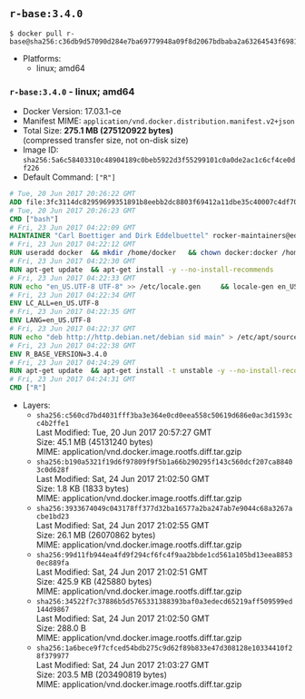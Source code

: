 ## `r-base:3.4.0`

```console
$ docker pull r-base@sha256:c36db9d57090d284e7ba69779948a09f8d2067bdbaba2a63264543f6981d0968
```

-	Platforms:
	-	linux; amd64

### `r-base:3.4.0` - linux; amd64

-	Docker Version: 17.03.1-ce
-	Manifest MIME: `application/vnd.docker.distribution.manifest.v2+json`
-	Total Size: **275.1 MB (275120922 bytes)**  
	(compressed transfer size, not on-disk size)
-	Image ID: `sha256:5a6c58403310c48904189c0beb5922d3f55299101c0a0de2ac1c6cf4ce0df226`
-	Default Command: `["R"]`

```dockerfile
# Tue, 20 Jun 2017 20:26:22 GMT
ADD file:3fc3114dc82959699351891b8eebb2dc8803f69412a11dbe35c40007c4df70be in / 
# Tue, 20 Jun 2017 20:26:23 GMT
CMD ["bash"]
# Fri, 23 Jun 2017 04:22:09 GMT
MAINTAINER "Carl Boettiger and Dirk Eddelbuettel" rocker-maintainers@eddelbuettel.com
# Fri, 23 Jun 2017 04:22:12 GMT
RUN useradd docker 	&& mkdir /home/docker 	&& chown docker:docker /home/docker 	&& addgroup docker staff
# Fri, 23 Jun 2017 04:22:30 GMT
RUN apt-get update 	&& apt-get install -y --no-install-recommends 		ed 		less 		locales 		vim-tiny 		wget 		ca-certificates 		fonts-texgyre 	&& rm -rf /var/lib/apt/lists/*
# Fri, 23 Jun 2017 04:22:33 GMT
RUN echo "en_US.UTF-8 UTF-8" >> /etc/locale.gen 	&& locale-gen en_US.utf8 	&& /usr/sbin/update-locale LANG=en_US.UTF-8
# Fri, 23 Jun 2017 04:22:34 GMT
ENV LC_ALL=en_US.UTF-8
# Fri, 23 Jun 2017 04:22:35 GMT
ENV LANG=en_US.UTF-8
# Fri, 23 Jun 2017 04:22:37 GMT
RUN echo "deb http://http.debian.net/debian sid main" > /etc/apt/sources.list.d/debian-unstable.list 	&& echo 'APT::Default-Release "testing";' > /etc/apt/apt.conf.d/default
# Fri, 23 Jun 2017 04:22:38 GMT
ENV R_BASE_VERSION=3.4.0
# Fri, 23 Jun 2017 04:24:29 GMT
RUN apt-get update 	&& apt-get install -t unstable -y --no-install-recommends 		littler                 r-cran-littler 		r-base=${R_BASE_VERSION}* 		r-base-dev=${R_BASE_VERSION}* 		r-recommended=${R_BASE_VERSION}*         && echo 'options(repos = c(CRAN = "https://cran.rstudio.com/"), download.file.method = "libcurl")' >> /etc/R/Rprofile.site         && echo 'source("/etc/R/Rprofile.site")' >> /etc/littler.r 	&& ln -s /usr/share/doc/littler/examples/install.r /usr/local/bin/install.r 	&& ln -s /usr/share/doc/littler/examples/install2.r /usr/local/bin/install2.r 	&& ln -s /usr/share/doc/littler/examples/installGithub.r /usr/local/bin/installGithub.r 	&& ln -s /usr/share/doc/littler/examples/testInstalled.r /usr/local/bin/testInstalled.r 	&& install.r docopt 	&& rm -rf /tmp/downloaded_packages/ /tmp/*.rds 	&& rm -rf /var/lib/apt/lists/*
# Fri, 23 Jun 2017 04:24:31 GMT
CMD ["R"]
```

-	Layers:
	-	`sha256:c560cd7bd4031fff3ba3e364e0cd0eea558c50619d686e0ac3d1593cc4b2ffe1`  
		Last Modified: Tue, 20 Jun 2017 20:57:27 GMT  
		Size: 45.1 MB (45131240 bytes)  
		MIME: application/vnd.docker.image.rootfs.diff.tar.gzip
	-	`sha256:b190a5321f19d6f97809f9f5b1a66b290295f143c560dcf207ca88403c0d628f`  
		Last Modified: Sat, 24 Jun 2017 21:02:50 GMT  
		Size: 1.8 KB (1833 bytes)  
		MIME: application/vnd.docker.image.rootfs.diff.tar.gzip
	-	`sha256:3933674049c043178ff377d32ba16577a2ba247ab7e9044c68a3267acbe1bd23`  
		Last Modified: Sat, 24 Jun 2017 21:02:55 GMT  
		Size: 26.1 MB (26070862 bytes)  
		MIME: application/vnd.docker.image.rootfs.diff.tar.gzip
	-	`sha256:99d11fb944ea4fd9f294cf6fc4f9aa2bbde1cd561a105bd13eea88530ec889fa`  
		Last Modified: Sat, 24 Jun 2017 21:02:51 GMT  
		Size: 425.9 KB (425880 bytes)  
		MIME: application/vnd.docker.image.rootfs.diff.tar.gzip
	-	`sha256:34522f7c37886b5d5765331388393baf0a3edecd65219aff509599ed144d9867`  
		Last Modified: Sat, 24 Jun 2017 21:02:50 GMT  
		Size: 288.0 B  
		MIME: application/vnd.docker.image.rootfs.diff.tar.gzip
	-	`sha256:1a6bece9f7cfced54bdb275c9d62f89b833e47d308128e10334410f28f379977`  
		Last Modified: Sat, 24 Jun 2017 21:03:27 GMT  
		Size: 203.5 MB (203490819 bytes)  
		MIME: application/vnd.docker.image.rootfs.diff.tar.gzip
